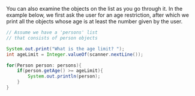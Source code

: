 You can also examine the objects on the list as you go through it. In the example below, we first ask the user for an age restriction, after which we print all the objects whose age is at least the number given by the user.

```Java
// Assume we have a 'persons' list
// that consists of person objects

System.out.print("What is the age limit? ");
int ageLimit = Integer.valueOf(scanner.nextLine());

for(Person person: persons){
	if(person.getAge() >= ageLimit){
		System.out.println(person);
	}
}
```